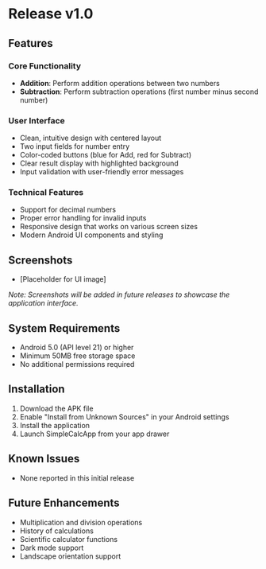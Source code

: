 # Release v1.0

## Features

### Core Functionality
- **Addition**: Perform addition operations between two numbers
- **Subtraction**: Perform subtraction operations (first number minus second number)

### User Interface
- Clean, intuitive design with centered layout
- Two input fields for number entry
- Color-coded buttons (blue for Add, red for Subtract)
- Clear result display with highlighted background
- Input validation with user-friendly error messages

### Technical Features
- Support for decimal numbers
- Proper error handling for invalid inputs
- Responsive design that works on various screen sizes
- Modern Android UI components and styling

## Screenshots

- [Placeholder for UI image]

*Note: Screenshots will be added in future releases to showcase the application interface.*

## System Requirements

- Android 5.0 (API level 21) or higher
- Minimum 50MB free storage space
- No additional permissions required

## Installation

1. Download the APK file
2. Enable "Install from Unknown Sources" in your Android settings
3. Install the application
4. Launch SimpleCalcApp from your app drawer

## Known Issues

- None reported in this initial release

## Future Enhancements

- Multiplication and division operations
- History of calculations
- Scientific calculator functions
- Dark mode support
- Landscape orientation support 